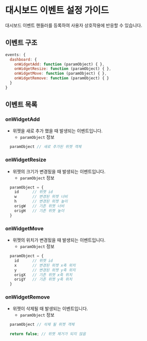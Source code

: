 # 대시보드 이벤트 설정 가이드

대시보드 이벤트 핸들러를 등록하여 사용자 상호작용에 반응할 수 있습니다.

## 이벤트 구조

```javascript
events: {
  dashboard: {
    onWidgetAdd: function (paramObject) { }, 
    onWidgetResize: function (paramObject) { },
    onWidgetMove: function (paramObject) { },
    onWidgetRemove: function (paramObject) { }
  }
}
```

## 이벤트 목록

### onWidgetAdd
- 위젯을 새로 추가 했을 때 발생되는 이벤트입니다.
  - `paramObject` 정보
```javascript
  paramObject // 새로 추가된 위젯 객체
```

### onWidgetResize
- 위젯의 크기가 변경됬을 때 발생되는 이벤트입니다.
  - `paramObject` 정보
```javascript
  paramObject = {
    id      // 위젯 id
    w       // 변경된 위젯 너비
    h       // 변경된 위젯 높이
    origW   // 기존 위젯 너비
    origH   // 기존 위젯 높이
  }
```

### onWidgetMove
- 위젯의 위치가 변경됬을 때 발생되는 이벤트입니다.
  - `paramObject` 정보
```javascript
  paramObject = {
    id      // 위젯 id
    x       // 변경된 위젯 x축 위치
    y       // 변경된 위젯 y축 위치
    origX   // 기존 위젯 x축 위치
    origY   // 기존 위젯 y축 위치
  }
```

### onWidgetRemove
- 위젯이 삭제될 때 발생되는 이벤트입니다.
  - `paramObject` 정보
```javascript
  paramObject // 삭제 될 위젯 객체
        
  return false; // 위젯 제거가 되지 않음
```